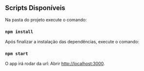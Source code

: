 ## Scripts Disponíveis

Na pasta do projeto execute o comando:

### `npm install`

Após finalizar a instalação das dependências, execute o comando:

### `npm start`

O app irá rodar da url:
Abrir [http://localhost:3000](http://localhost:3000).

